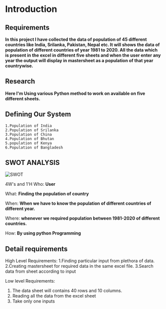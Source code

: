 # Introduction
## Requirements
**In this project I have collected the data of population of 45 different countries like India, Srilanka, Pakistan, Nepal etc. It will shows the data of population of different countries of year 1981 to 2020. All the data which is present in the excel in different five sheets and when the user enter any year the output will display in mastersheet as a population of that year countrywise.**

## Research
**Here I'm Using various Python method to work on available on five different sheets.**



## Defining Our System
    1.Population of India
    2.Population of Srilanka
    3.Population of China
    4.Population of Bhutan
    5.population of Kenya
    6.Population of Bangladesh

## SWOT ANALYSIS



![SWOT](https://user-images.githubusercontent.com/78854076/111472503-066ef300-8750-11eb-95bd-0674ab37c7b2.PNG)



4W's and 1'H
Who:
**User**

What:
**Finding the population of country**

When:
**When we have to know the population of different countries of different year.**

Where:
**whenever we required population between 1981-2020 of different countries.**

How:
**By using python Programming**

## Detail requirements

 High Level Requirements:
      1.Finding particular input from plethora of data.
      2.Creating mastersheet for required data in the same excel file.
      3.Search data from sheet according to input

Low level Requirements:
1. The data sheet will contains 40 rows and 10 columns.
2. Reading all the data from the excel sheet
3. Take only one inputs
